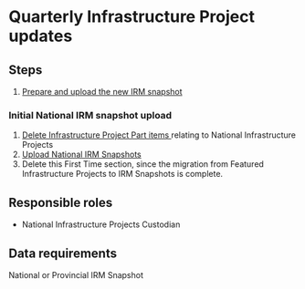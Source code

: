 # Quarterly Infrastructure Project updates

## Steps

1. [Prepare and upload the new IRM snapshot](../operations-actions/adding-modifying-information-on-the-site/uploading-provincial-infrastructure-project-data.md)

### Initial National IRM snapshot upload

1. [Delete Infrastructure Project Part items ](adding-a-new-national-budget/adding-updating-infrastructure-projects.md)relating to National Infrastructure Projects
2. [Upload National IRM Snapshots](../operations-actions/adding-modifying-information-on-the-site/uploading-provincial-infrastructure-project-data.md)
3. Delete this First Time section, since the migration from Featured Infrastructure Projects to IRM Snapshots is complete.

## Responsible roles

* National Infrastructure Projects Custodian

## Data requirements

National or Provincial IRM Snapshot


